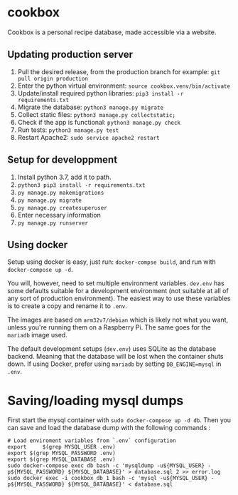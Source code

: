 # cookbox

Cookbox is a personal recipe database, made accessible via a website.

## Updating production server

1. Pull the desired release, from the production branch for example: `git pull origin production`
1. Enter the python virtual environment: `source cookbox.venv/bin/activate`
1. Update/install required python libraries: `pip3 install -r requirements.txt`
1. Migrate the database: `python3 manage.py migrate`
1. Collect static files: `python3 manage.py collectstatic;`
1. Check if the app is functional: `python3 manage.py check`
1. Run tests: `python3 manage.py test`
1. Restart Apache2: `sudo service apache2 restart`


## Setup for developpment

1. Install python 3.7, add it to path.
1. `python3 pip3 install -r requirements.txt`
1. `py manage.py makemigrations`
1. `py manage.py migrate`
1. `py manage.py createsuperuser`
1. Enter necessary information
1. `py manage.py runserver`


## Using docker

Setup using docker is easy, just run: `docker-compse build`,
and run with `docker-compose up -d`.

You will, however, need to set multiple environment variables. `dev.env` has
some defaults suitable for a development environment (not suitable at all of 
any sort of production environment). The easiest way to use these variables
is to create a copy and rename it to `.env`.

The images are based on `arm32v7/debian` which is likely
not what you want, unless you're running them on a Raspberry Pi.
The same goes for the `mariadb` image used.

The default development setups (`dev.env`) uses SQLite as the database
backend. Meaning that the database will be lost when the container shuts down.
If using Docker, prefer using `mariadb` by setting `DB_ENGINE=mysql` in
`.env`.


# Saving/loading mysql dumps

First start the mysql container with `sudo docker-compose up -d db`.
Then you can save and load the database dump with the following commands :

```
# Load enviroment variables from `.env` configuration
export     $(grep MYSQL_USER .env)
export $(grep MYSQL_PASSWORD .env)
export $(grep MYSQL_DATABASE .env)
sudo docker-compose exec db bash -c 'mysqldump -u${MYSQL_USER} -p${MYSQL_PASSWORD} ${MYSQL_DATABASE}' > database.sql 2 >> error.log
sudo docker exec -i cookbox_db_1 bash -c 'mysql -u${MYSQL_USER} -p${MYSQL_PASSWORD} ${MYSQL_DATABASE}' < database.sql
```

